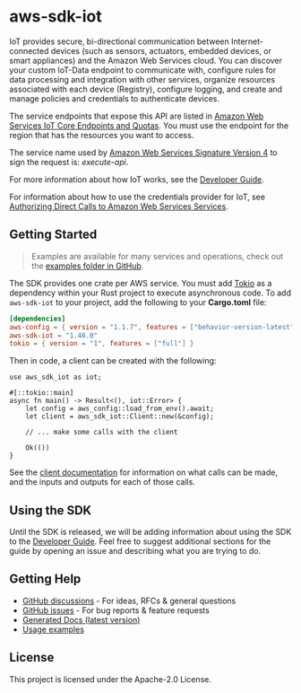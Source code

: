 # aws-sdk-iot

IoT provides secure, bi-directional communication between Internet-connected devices (such as sensors, actuators, embedded devices, or smart appliances) and the Amazon Web Services cloud. You can discover your custom IoT-Data endpoint to communicate with, configure rules for data processing and integration with other services, organize resources associated with each device (Registry), configure logging, and create and manage policies and credentials to authenticate devices.

The service endpoints that expose this API are listed in [Amazon Web Services IoT Core Endpoints and Quotas](https://docs.aws.amazon.com/general/latest/gr/iot-core.html). You must use the endpoint for the region that has the resources you want to access.

The service name used by [Amazon Web Services Signature Version 4](https://docs.aws.amazon.com/general/latest/gr/signature-version-4.html) to sign the request is: _execute-api_.

For more information about how IoT works, see the [Developer Guide](https://docs.aws.amazon.com/iot/latest/developerguide/aws-iot-how-it-works.html).

For information about how to use the credentials provider for IoT, see [Authorizing Direct Calls to Amazon Web Services Services](https://docs.aws.amazon.com/iot/latest/developerguide/authorizing-direct-aws.html).

## Getting Started

> Examples are available for many services and operations, check out the
> [examples folder in GitHub](https://github.com/awslabs/aws-sdk-rust/tree/main/examples).

The SDK provides one crate per AWS service. You must add [Tokio](https://crates.io/crates/tokio)
as a dependency within your Rust project to execute asynchronous code. To add `aws-sdk-iot` to
your project, add the following to your **Cargo.toml** file:

```toml
[dependencies]
aws-config = { version = "1.1.7", features = ["behavior-version-latest"] }
aws-sdk-iot = "1.46.0"
tokio = { version = "1", features = ["full"] }
```

Then in code, a client can be created with the following:

```rust,no_run
use aws_sdk_iot as iot;

#[::tokio::main]
async fn main() -> Result<(), iot::Error> {
    let config = aws_config::load_from_env().await;
    let client = aws_sdk_iot::Client::new(&config);

    // ... make some calls with the client

    Ok(())
}
```

See the [client documentation](https://docs.rs/aws-sdk-iot/latest/aws_sdk_iot/client/struct.Client.html)
for information on what calls can be made, and the inputs and outputs for each of those calls.

## Using the SDK

Until the SDK is released, we will be adding information about using the SDK to the
[Developer Guide](https://docs.aws.amazon.com/sdk-for-rust/latest/dg/welcome.html). Feel free to suggest
additional sections for the guide by opening an issue and describing what you are trying to do.

## Getting Help

* [GitHub discussions](https://github.com/awslabs/aws-sdk-rust/discussions) - For ideas, RFCs & general questions
* [GitHub issues](https://github.com/awslabs/aws-sdk-rust/issues/new/choose) - For bug reports & feature requests
* [Generated Docs (latest version)](https://awslabs.github.io/aws-sdk-rust/)
* [Usage examples](https://github.com/awslabs/aws-sdk-rust/tree/main/examples)

## License

This project is licensed under the Apache-2.0 License.

